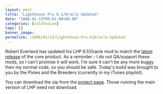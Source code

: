 ```yaml
---
layout: post
title: "Lighthouse Pro 6.1/Oracle Updated"
date: "2006-01-13T09:01:00+06:00"
categories: [coldfusion]
tags: []
banner_image: 
permalink: /2006/01/13/Lighthouse-Pro-61Oracle-Updated
---
```


Robert Everland has updated his LHP 6.1/Oracle mod to match the <a href="http://ray.camdenfamily.com/index.cfm/2006/1/11/Lighthouse-Pro-Update">latest release</a> of the core product. As a reminder - I do not QA/support these mods, so I can't promise it will work. I'm sure it can't be any more buggy then my normal code, so you should be safe. Today's build was brought to you  by the Pixies and the Breeders (currently in my iTunes playlist).

You can download the zip from the <a href="http://ray.camdenfamily.com/projects/lhp">project page</a>. Those running the main version of LHP need not download.